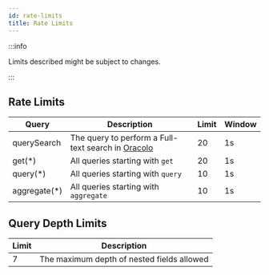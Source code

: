 ```yaml
---
id: rate-limits
title: Rate Limits
---
```


:::info

Limits described might be subject to changes.

:::

## Rate Limits

| Query | Description | Limit | Window |
|- | - | - | - |
| querySearch | The query to perform a Full-text search in [Oracolo](/docs/oracolo/introduction) | 20 | 1s |
| get(*) | All queries starting with `get` | 20 | 1s |
| query(*) | All queries starting with `query` | 10 | 1s |
| aggregate(*) | All queries starting with `aggregate` | 10 | 1s |

## Query Depth Limits
|Limit| Description |
| - | - |
| 7 | The maximum depth of nested fields allowed |